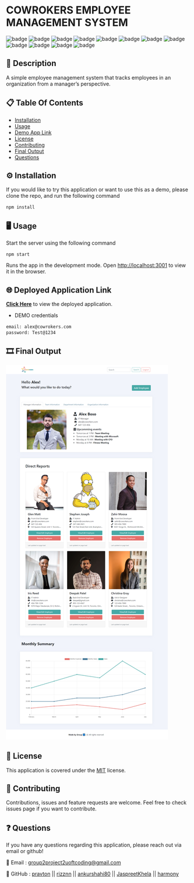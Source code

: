 # COWROKERS EMPLOYEE MANAGEMENT SYSTEM

![badge](https://img.shields.io/badge/licence-MIT-green) ![badge](https://img.shields.io/badge/-HTML-red) ![badge](https://img.shields.io/badge/-CSS-red) ![badge](https://img.shields.io/badge/-Javascript-red) ![badge](https://img.shields.io/badge/-Node.js-red) ![badge](https://img.shields.io/badge/-bcrypt-red) ![badge](https://img.shields.io/badge/-chart.js-red) ![badge](https://img.shields.io/badge/-dotenv-red)
![badge](https://img.shields.io/badge/-expressHandlebars-red) ![badge](https://img.shields.io/badge/-mysql2-red) ![badge](https://img.shields.io/badge/-sequelize-red) ![badge](https://img.shields.io/badge/-validator-red)

## 📜 Description 

A simple employee management system that tracks employees in an organization from a manager’s perspective.

## 📋 Table Of Contents 
- [Installation](#%EF%B8%8F-installation)
- [Usage](#%EF%B8%8F-usage) 
- [Demo App Link](#-deployed-application-link) 
- [License](#-license) 
- [Contributing](#-contributing) 
- [Final Output](#%EF%B8%8F-final-output) 
- [Questions](#-questions) 

## ⚙️ Installation 

If you would like to try this application or want to use this as a demo, please clone the repo, and run the following command 

``` 
npm install
``` 

## 🖥️ Usage 

Start the server using the following command
``` 
npm start 
``` 
Runs the app in the development mode.
Open [http://localhost:3001](http://localhost:3001) to view it in the browser.

## 🌐 Deployed Application Link 

[**Click Here**](https://coworkers-group2.herokuapp.com/) to view the deployed application. 

- DEMO credentials
```
email: alex@cowrokers.com
password: Test@1234
```

## 🎞️ Final Output 

![Final Output](./src/images/final-output.png "Final output of the project") 

## 📝 License 

This application is covered under the [MIT](https://choosealicense.com/licenses/mit/) license. 

## 🤝 Contributing 

Contributions, issues and feature requests are welcome. Feel free to check issues page if you want to contribute. 

## ❓ Questions 

If you have any questions regarding this application, please reach out via email or github! 

📧 Email : group2project2uoftcoding@gmail.com

🤖 GitHub : [pravton](https://github.com/pravton) || [rizznn](https://github.com/rizznn) || [ankurshahi80](https://github.com/ankurshahi80) || [JaspreetKhela](https://github.com/JaspreetKhela) || [harmony](https://github.com/)

